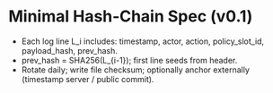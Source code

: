 # Minimal Hash‑Chain Spec (v0.1)
- Each log line L_i includes: timestamp, actor, action, policy_slot_id, payload_hash, prev_hash.
- prev_hash = SHA256(L_{i-1}); first line seeds from header.
- Rotate daily; write file checksum; optionally anchor externally (timestamp server / public commit).

